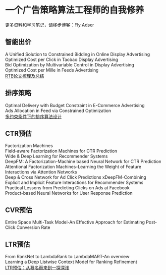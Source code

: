 # 一个广告策略算法工程师的自我修养
更多资料和学习笔记，请移步博客：[Fly Adser](https://fly-adser.top/)

 ## 智能出价
 A Unified Solution to Constrained Bidding in Online Display Advertising  
 Optimized Cost per Click in Taobao Display Advertising  
 Bid Optimization by Multivariable Control in Display Advertising  
 Optimized Cost per Mille in Feeds Advertising  
 [RTB论文梳理及总结](https://fly-adser.top/2021/12/29/RTBpapers/)
 
 ## 排序策略
 Optimal Delivery with Budget Constraint in E-Commerce Advertising  
 Ads Allocation in Feed via Constrained Optimization  
 [多约束条件下的排序算法设计](https://fly-adser.top/2021/12/29/sortEquation/)
 
 ## CTR预估
 Factorization Machines  
 Field-aware Factorization Machines for CTR Prediction  
 Wide & Deep Learning for Recommender Systems  
 DeepFM: A Factorization-Machine based Neural Network for CTR Prediction  
 Attentional Factorization Machines-Learning the Weight of Feature Interactions via Attention Networks  
 Deep & Cross Network for Ad Click Predictions
 xDeepFM-Combining Explicit and Implicit Feature Interactions for Recommender Systems 
 Practical Lessons from Predicting Clicks on Ads at Facebook     
 Product-based Neural Networks for User Response Prediction
 
 ## CVR预估
 Entire Space Multi-Task Model-An Effective Approach for Estimating Post-Click Conversion Rate  
 
 ## LTR预估
 From RankNet to LambdaRank to LambdaMART-An overview  
 Learning a Deep Listwise Context Model for Ranking Refinement  
 [LTR预估：从慕名而来到一探深浅](https://fly-adser.top/2021/12/30/LTRpartA/)
